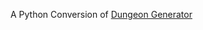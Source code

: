 A Python Conversion of [Dungeon Generator](https://gist.github.com/munificent/ce8f7a9e6b09938ca8d2d43fa62f9864)